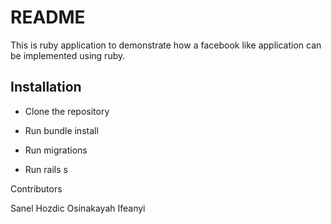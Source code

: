 # README

This is ruby application to demonstrate how a facebook like application can be implemented using ruby.


## Installation
* Clone the repository

* Run bundle install 

* Run migrations

* Run rails s

Contributors 

Sanel Hozdic
Osinakayah Ifeanyi


